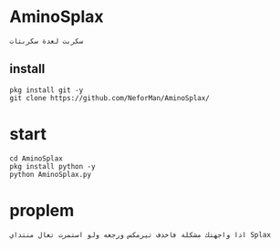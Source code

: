 # AminoSplax
```
سكربت لعدة سكربتات
```
## install
```
pkg install git -y
git clone https://github.com/NeforMan/AminoSplax/
```
# start
```
cd AminoSplax
pkg install python -y
python AminoSplax.py
```
# proplem
```
اذا واجهتك مشكلة فاخذف تيرمكس ورجعه ولو استمرت تعال منتداي Splax
```


